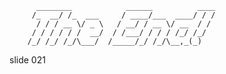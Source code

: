           ________            ______          ____
         /_  __/ /_  ___     / ____/___  ____/ / /
          / / / __ \/ _ \   / __/ / __ \/ __  / /
         / / / / / /  __/  / /___/ / / / /_/ /_/
        /_/ /_/ /_/\___/  /_____/_/ /_/\__,_(_)

















































































slide 021
